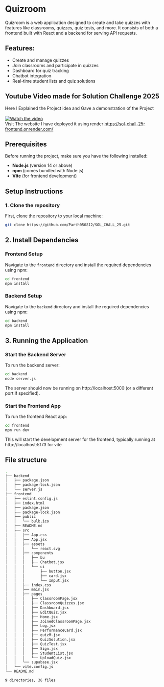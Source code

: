 
# Quizroom

Quizroom is a web application designed to create and take quizzes with features like classrooms, quizzes, quiz tests, and more. It consists of both a frontend built with React and a backend for serving API requests.

## Features:
- Create and manage quizzes
- Join classrooms and participate in quizzes
- Dashboard for quiz tracking
- Chatbot integration
- Real-time student lists and quiz solutions
## Youtube Video made for Solution Challenge 2025
Here I Explained the Project idea and Gave a demonstration of the Project <br><br>
[![Watch the video](https://github.com/user-attachments/assets/8e7e96e9-fb2b-4a39-9287-815abf78b861)](https://youtu.be/vCnu0zpsiTA)
<br>
Visit The website I have deployed it using render https://sol-chall-25-frontend.onrender.com/
## Prerequisites
Before running the project, make sure you have the following installed:

- **Node.js** (version 14 or above)
- **npm** (comes bundled with Node.js)
- **Vite** (for frontend development)

## Setup Instructions

### 1. Clone the repository

First, clone the repository to your local machine:

```bash
git clone https://github.com/Parth050812/SOL_CHALL_25.git
```

## 2. Install Dependencies

### Frontend Setup
Navigate to the `frontend` directory and install the required dependencies using npm:

```bash
cd frontend
npm install
```

### Backend Setup
Navigate to the `backend` directory and install the required dependencies using npm:

```bash
cd backend
npm install
```
## 3. Running the Application
### Start the Backend Server
To run the backend server:
```bash
cd backend
node server.js
```
The server should now be running on http://localhost:5000 (or a different port if specified).

### Start the Frontend App
To run the frontend React app:
```bash
cd frontend
npm run dev
```
This will start the development server for the frontend, typically running at http://localhost:5173 for vite

## File structure
```bash
.
├── backend
│   ├── package.json
│   ├── package-lock.json
│   └── server.js
├── frontend
│   ├── eslint.config.js
│   ├── index.html
│   ├── package.json
│   ├── package-lock.json
│   ├── public
│   │   └── bulb.ico
│   ├── README.md
│   ├── src
│   │   ├── App.css
│   │   ├── App.jsx
│   │   ├── assets
│   │   │   └── react.svg
│   │   ├── components
│   │   │   ├── bu
│   │   │   ├── Chatbot.jsx
│   │   │   └── ui
│   │   │       ├── button.jsx
│   │   │       ├── card.jsx
│   │   │       └── Input.jsx
│   │   ├── index.css
│   │   ├── main.jsx
│   │   ├── pages
│   │   │   ├── ClassroomPage.jsx
│   │   │   ├── ClassroomQuizzes.jsx
│   │   │   ├── Dashboard.jsx
│   │   │   ├── EditQuiz.jsx
│   │   │   ├── Home.jsx
│   │   │   ├── JoinedClassroomPage.jsx
│   │   │   ├── Log.jsx
│   │   │   ├── PerformanceCard.jsx
│   │   │   ├── quizM.jsx
│   │   │   ├── QuizSolution.jsx
│   │   │   ├── QuizTest.jsx
│   │   │   ├── Sign.jsx
│   │   │   ├── StudentList.jsx
│   │   │   └── UploadQuiz.jsx
│   │   └── supabase.jsx
│   └── vite.config.js
└── README.md

9 directories, 36 files
```

